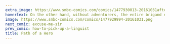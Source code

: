```yaml
---
extra_image: https://www.smbc-comics.com/comics/1477930013-20161031after.png
hovertext: On the other hand, without adventurers, the entire brigand economy would collapse.
image: https://www.smbc-comics.com/comics/1477929994-20161031.png
next_comic: excuse-me-sir
prev_comic: how-to-pick-up-a-linguist
title: Path of a Hero
---
```


